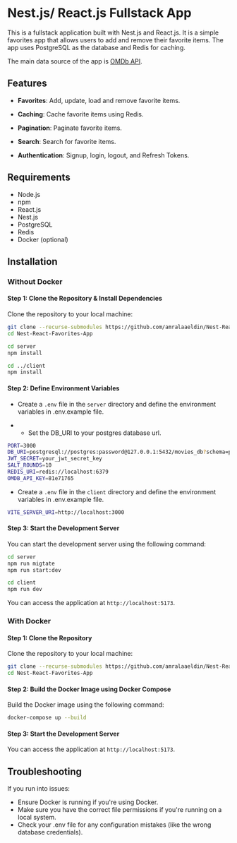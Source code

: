 # Nest.js/ React.js Fullstack App

This is a fullstack application built with Nest.js and React.js. It is a simple favorites app that allows users to add and remove their favorite items. The app uses PostgreSQL as the database and Redis for caching.

The main data source of the app is [OMDb API]('https://www.omdbapi.com/').

## Features

- **Favorites**: Add, update, load and remove favorite items.

- **Caching**: Cache favorite items using Redis.

- **Pagination**: Paginate favorite items.

- **Search**: Search for favorite items.

- **Authentication**: Signup, login, logout, and Refresh Tokens.

## Requirements

- Node.js
- npm
- React.js
- Nest.js
- PostgreSQL
- Redis
- Docker (optional)

## Installation

### Without Docker

#### Step 1: Clone the Repository & Install Dependencies

Clone the repository to your local machine:

```bash
git clone --recurse-submodules https://github.com/amralaaeldin/Nest-React-Favorites-App
cd Nest-React-Favorites-App

cd server
npm install

cd ../client
npm install
```

#### Step 2: Define Environment Variables

- Create a `.env` file in the `server` directory and define the environment variables in .env.example file.

- - Set the DB_URI to your postgres database url.

```bash
PORT=3000
DB_URI=postgresql://postgres:password@127.0.0.1:5432/movies_db?schema=public
JWT_SECRET=your_jwt_secret_key
SALT_ROUNDS=10
REDIS_URI=redis://localhost:6379
OMDB_API_KEY=81e71765
```

- Create a `.env` file in the `client` directory and define the environment variables in .env.example file.

```bash
VITE_SERVER_URI=http://localhost:3000
```

#### Step 3: Start the Development Server

You can start the development server using the following command:

```bash
cd server
npm run migtate
npm run start:dev
```

```bash
cd client
npm run dev
```

You can access the application at `http://localhost:5173`.

### With Docker

#### Step 1: Clone the Repository

Clone the repository to your local machine:

```bash
git clone --recurse-submodules https://github.com/amralaaeldin/Nest-React-Favorites-App
cd Nest-React-Favorites-App
```

#### Step 2: Build the Docker Image using Docker Compose

Build the Docker image using the following command:

```bash
docker-compose up --build
```

#### Step 3: Start the Development Server

You can access the application at `http://localhost:5173`.

## Troubleshooting

If you run into issues:

- Ensure Docker is running if you're using Docker.
- Make sure you have the correct file permissions if you're running on a local system.
- Check your .env file for any configuration mistakes (like the wrong database credentials).
